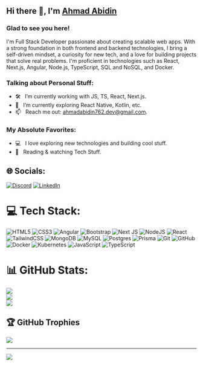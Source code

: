 ## Hi there 👋, I'm [Ahmad Abidin](https://github.com/abe-dev762/abe-dev762/)

### Glad to see you here! 

I'm Full Stack Developer passionate about creating scalable web apps. With a strong foundation in both frontend and backend technologies, I bring a self-driven mindset, a curiosity for new tech, and a love for building projects that solve real problems. I'm proficient in technologies such as React, Next.js, Angular, Node.js, TypeScript, SQL and NoSQL, and Docker.

### Talking about Personal Stuff:

- 🛠 &nbsp; I’m currently working with JS, TS, React, Next.js. 
- 🚀 &nbsp; I’m currently exploring React Native, Kotlin, etc.
- 📫 &nbsp; Reach me out: ahmadabidin762.dev@gmail.com.

### My Absolute Favorites:

- 💻 &nbsp; I love exploring new technologies and building cool stuff.
- 📰 &nbsp; Reading & watching Tech Stuff.


## 🌐 Socials:
[![Discord](https://img.shields.io/badge/Discord-%237289DA.svg?logo=discord&logoColor=white)](https://discord.gg/https://discord.gg/A2UvEEDZ) [![LinkedIn](https://img.shields.io/badge/LinkedIn-%230077B5.svg?logo=linkedin&logoColor=white)](https://linkedin.com/in/https://www.linkedin.com/in/ahmad-abidin-3862a1370/) 

# 💻 Tech Stack:
![HTML5](https://img.shields.io/badge/html5-%23E34F26.svg?style=plastic&logo=html5&logoColor=white) ![CSS3](https://img.shields.io/badge/css3-%231572B6.svg?style=plastic&logo=css3&logoColor=white) ![Angular](https://img.shields.io/badge/angular-%23DD0031.svg?style=plastic&logo=angular&logoColor=white) ![Bootstrap](https://img.shields.io/badge/bootstrap-%238511FA.svg?style=plastic&logo=bootstrap&logoColor=white) ![Next JS](https://img.shields.io/badge/Next-black?style=plastic&logo=next.js&logoColor=white) ![NodeJS](https://img.shields.io/badge/node.js-6DA55F?style=plastic&logo=node.js&logoColor=white) ![React](https://img.shields.io/badge/react-%2320232a.svg?style=plastic&logo=react&logoColor=%2361DAFB) ![TailwindCSS](https://img.shields.io/badge/tailwindcss-%2338B2AC.svg?style=plastic&logo=tailwind-css&logoColor=white) ![MongoDB](https://img.shields.io/badge/MongoDB-%234ea94b.svg?style=plastic&logo=mongodb&logoColor=white) ![MySQL](https://img.shields.io/badge/mysql-4479A1.svg?style=plastic&logo=mysql&logoColor=white) ![Postgres](https://img.shields.io/badge/postgres-%23316192.svg?style=plastic&logo=postgresql&logoColor=white) ![Prisma](https://img.shields.io/badge/Prisma-3982CE?style=plastic&logo=Prisma&logoColor=white) ![Git](https://img.shields.io/badge/git-%23F05033.svg?style=plastic&logo=git&logoColor=white) ![GitHub](https://img.shields.io/badge/github-%23121011.svg?style=plastic&logo=github&logoColor=white) ![Docker](https://img.shields.io/badge/docker-%230db7ed.svg?style=plastic&logo=docker&logoColor=white) ![Kubernetes](https://img.shields.io/badge/kubernetes-%23326ce5.svg?style=plastic&logo=kubernetes&logoColor=white) ![JavaScript](https://img.shields.io/badge/javascript-%23323330.svg?style=plastic&logo=javascript&logoColor=%23F7DF1E) ![TypeScript](https://img.shields.io/badge/typescript-%23007ACC.svg?style=plastic&logo=typescript&logoColor=white)

# 📊 GitHub Stats:
![](https://github-readme-stats.vercel.app/api?username=abe-dev762&theme=dark&hide_border=false&include_all_commits=false&count_private=false)<br/>
![](https://nirzak-streak-stats.vercel.app/?user=abe-dev762&theme=dark&hide_border=false)<br/>
![](https://github-readme-stats.vercel.app/api/top-langs/?username=abe-dev762&theme=dark&hide_border=false&include_all_commits=false&count_private=false&layout=compact)

## 🏆 GitHub Trophies
![](https://github-profile-trophy.vercel.app/?username=abe-dev762&theme=radical&no-frame=false&no-bg=true&margin-w=4) 


---
[![](https://visitcount.itsvg.in/api?id=abe-dev762&icon=2&color=0)](https://visitcount.itsvg.in)


